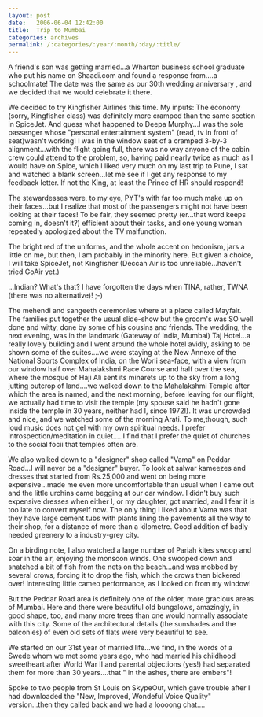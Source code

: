 ```yaml
---
layout: post
date:	2006-06-04 12:42:00
title:  Trip to Mumbai
categories: archives
permalink: /:categories/:year/:month/:day/:title/
---
```

A friend's son was getting married...a Wharton business school graduate who put his name on Shaadi.com and found a response from....a schoolmate! The date was the same as our 30th wedding anniversary , and we decided that we would celebrate it there.

We decided to try Kingfisher Airlines this time. My inputs: The economy (sorry, Kingfisher class) was definitely more cramped than the same section in SpiceJet. And guess what happened to Deepa Murphy...I was the sole passenger whose "personal entertainment system" (read, tv in front of seat)wasn't working! I was in the window seat of a cramped 3-by-3 alignment...with the flight going full, there was no way anyone of the cabin crew could attend to the problem, so, having paid nearly twice as much as I would have on Spice, which I liked very much on my last trip to Pune, I sat and watched a blank screen...let me see if I get any response to my feedback letter. If not the King, at least the Prince of HR should respond!

The stewardesses were, to my eye, PYT's with far too much make up on their faces...but I realize that most of the passengers might not have been looking at their faces! To be fair, they seemed pretty (er...that word keeps coming in, doesn't it?) efficient about their tasks, and one young woman repeatedly apologized about the TV malfunction. 

The bright red of the uniforms, and the whole accent on hedonism, jars a little on me, but then, I am probably in the minority here. But given a choice, I will take SpiceJet, not Kingfisher (Deccan Air is too unreliable...haven't tried GoAir yet.)

...Indian? What's that? I have forgotten the days when TINA, rather, TWNA (there was no alternative)! ;-)

The mehendi and sangeeth ceremonies where at a place called Mayfair. The families put together the usual slide-show but the groom's was SO well done and witty, done by some of his cousins and friends. The wedding, the next evening,  was in the landmark (Gateway of India, Mumbai) Taj Hotel...a really lovely building and I went around the whole hotel avidly, asking to be shown some of the suites....we were staying at the New Annexe of the National Sports Complex of India, on the Worli sea-face, with a view from our window half over Mahalakshmi Race Course and half over the sea, where the mosque of Haji Ali sent its minarets up to the sky from a long jutting outcrop of land....we walked down to the Mahalakshmi Temple after which the area is named, and the next morning, before leaving for our flight, we actually had time to visit the temple (my spouse said he hadn't gone inside the temple in 30 years, neither had I, since 1972!). It was uncrowded and nice, and we watched some of the morning Arati. To me,though, such loud music does not gel with my own spiritual needs. I prefer introspection/meditation in quiet.....I find that I prefer the quiet of churches to the social focii that temples often are.

We also walked down to a "designer" shop called "Vama" on Peddar Road...I will never be a "designer" buyer. To look at salwar kameezes and dresses that started from Rs.25,000 and went on being more expensive...made me even more uncomfortable than usual when I came out and the little urchins came begging at our car window. I didn't buy such expensive dresses when either I, or my daughter, got married, and I fear it is too late to convert myself now. The only thing I liked about Vama was that they have large cement tubs with plants lining the pavements all the way to their shop, for a distance of more than a kilometre. Good addition of badly-needed greenery to a industry-grey city.

On a birding note, I also watched a large number of Pariah kites swoop and soar in the air, enjoying the monsoon winds. One swooped down and snatched a bit of fish from the nets on the beach...and was mobbed by several crows, forcing it to drop the fish, which the crows then bickered over! Interesting little cameo performance, as I looked on from my window!

But the Peddar Road area is definitely one of the older, more gracious areas of Mumbai. Here and there were beautiful old bungalows, amazingly, in good shape, too, and many more trees than one would normally associate with this city. Some of the architectural details (the sunshades and the balconies) of even old sets of flats were very beautiful to see. 

We started on our 31st year of married life...we find, in the words of a Swede whom we met some years ago, who had married his childhood sweetheart after World War II and parental objections (yes!) had separated them for more than 30 years....that " in the ashes, there are embers"!

Spoke to two people from St Louis on SkypeOut, which gave trouble after I had downloaded the "New, Improved, Wondeful Voice Quality" version...then they called back and we had a loooong chat....
